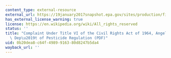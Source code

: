 ```yaml
---
content_type: external-resource
external_url: https://19january2017snapshot.epa.gov/sites/production/files/2016-04/documents/title6-c-factsheet.pdf
has_external_license_warning: true
license: https://en.wikipedia.org/wiki/All_rights_reserved
status: ''
title: "Complaint Under Title VI of the Civil Rights Act of 1964, Angelita C. v. Cal.\
  \ Dep\u2019t of Pesticide Regulation (PDF)"
uid: 0b20dea8-c64f-4989-9163-80d8247b5da4
wayback_url: ''
---
```

